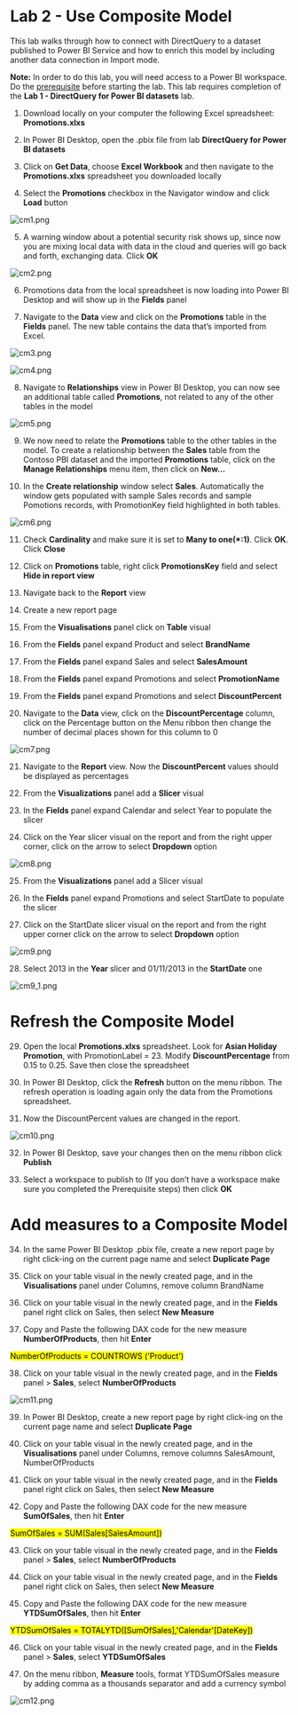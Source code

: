 # Lab 2 - Use Composite Model
This lab walks through how to connect with DirectQuery to a dataset published to Power BI Service and how to enrich this model by including another data connection in Import mode.

**Note:** In order to do this lab, you will need access to a Power BI workspace. Do the [prerequisite](https://github.com/lipinght/PBIHackathon/blob/ninamun-compmodels-wip/CompositeModels/Prerequisite.md) before starting the lab.
This lab requires completion of the **Lab 1 - DirectQuery for Power BI datasets** lab.

1. Download locally on your computer the following Excel spreadsheet: **Promotions.xlxs**

2. In Power BI Desktop, open the .pbix file from lab **DirectQuery for Power BI datasets**

3. Click on **Get Data**, choose **Excel Workbook** and then navigate to the **Promotions.xlxs** spreadsheet you downloaded locally

4. Select the **Promotions** checkbox in the Navigator window and click **Load** button

![cm1.png](images/cm1.png)

5. A warning window about a potential security risk shows up, since now you are mixing local data with data in the cloud and queries will go back and forth, exchanging data. Click **OK**

![cm2.png](images/cm2.png)

6. Promotions data from the local spreadsheet is now loading into Power BI Desktop and will show up in the **Fields** panel

7. Navigate to the **Data** view and click on the **Promotions** table in the **Fields** panel. The new table contains the data that’s imported from Excel.

![cm3.png](images/cm3.png)

![cm4.png](images/cm4.png)

8. Navigate to **Relationships** view in Power BI Desktop, you can now see an additional table called **Promotions**, not related to any of the other tables in the model

![cm5.png](images/cm5.png)

9. We now need to relate the **Promotions** table to the other tables in the model. To create a relationship between the **Sales** table from the Contoso PBI dataset and the imported **Promotions** table, click on the **Manage Relationships** menu item, then click on **New…**

10. In the **Create relationship**  window select **Sales**. Automatically the window gets populated with sample Sales records and sample Pomotions records, with PromotionKey field highlighted in both tables.

![cm6.png](images/cm6.png)

11. Check **Cardinality** and make sure it is set to **Many to one(*:1)**. Click **OK**. Click **Close**

12. Click on **Promotions** table, right click **PromotionsKey** field and select **Hide in report view**

13. Navigate back to the **Report** view

14.	Create a new report page

15. From the **Visualisations** panel click on **Table** visual

16. From the **Fields** panel expand Product and select **BrandName**

17. From the **Fields** panel expand Sales and select **SalesAmount**

18.	From the **Fields** panel expand Promotions and select **PromotionName**

19. From the **Fields** panel expand Promotions and select **DiscountPercent**

20. Navigate to the **Data** view, click on the **DiscountPercentage** column, click on the Percentage button on the Menu ribbon then change the number of decimal places shown for this column to 0

![cm7.png](images/cm7.png)

21. Navigate to the **Report** view. Now the **DiscountPercent** values should be displayed as percentages

22. From the **Visualizations** panel add a **Slicer** visual

23. In the **Fields** panel expand Calendar and select Year to populate the slicer

24. Click on the Year slicer visual on the report and from the right upper corner, click on the arrow to select **Dropdown** option

![cm8.png](images/cm8.png)

25. From the **Visualizations** panel add a Slicer visual

26. In the **Fields** panel expand Promotions and select StartDate to populate the slicer

27. Click on the StartDate slicer visual on the report and from the right upper corner click on the arrow to select **Dropdown** option

![cm9.png](images/cm9.png)

28. Select 2013 in the **Year** slicer and 01/11/2013 in the **StartDate** one

![cm9_1.png](images/cm9_1.png)

# Refresh the Composite Model

29. Open the local **Promotions.xlxs** spreadsheet. Look for **Asian Holiday Promotion**, with PromotionLabel = 23. Modify **DiscountPercentage** from 0.15 to 0.25. Save then close the spreadsheet

30. In Power BI Desktop, click the **Refresh** button on the menu ribbon. The refresh operation is loading again only the data from the Promotions spreadsheet. 

31. Now the DiscountPercent values are changed in the report.

![cm10.png](images/cm10.png)

32. In Power BI Desktop, save your changes then on the menu ribbon click **Publish**

33. Select a workspace to publish to (If you don’t have a workspace make sure you completed the Prerequisite steps) then click **OK**



# Add measures to a Composite Model

34. In the same Power BI Desktop .pbix file, create a new report page by right click-ing on the current page name and select **Duplicate Page**

35. Click on your table visual in the newly created page, and in the **Visualisations** panel under Columns, remove column BrandName

36. Click on your table visual in the newly created page, and in the **Fields** panel right click on Sales, then select **New Measure**

37. Copy and Paste the following DAX code for the new measure **NumberOfProducts**, then hit **Enter**
 
<mark>NumberOfProducts = COUNTROWS ('Product')</mark>

38. Click on your table visual in the newly created page, and in the **Fields** panel > **Sales**, select **NumberOfProducts**

![cm11.png](images/cm11.png)

39. In Power BI Desktop, create a new report page by right click-ing on the current page name and select **Duplicate Page**

40. Click on your table visual in the newly created page, and in the **Visualisations** panel under Columns, remove columns SalesAmount, NumberOfProducts

41. Click on your table visual in the newly created page, and in the **Fields** panel right click on Sales, then select **New Measure**

42. Copy and Paste the following DAX code for the new measure **SumOfSales**, then hit **Enter**

<mark>SumOfSales = SUM(Sales[SalesAmount])</mark>

43. Click on your table visual in the newly created page, and in the **Fields** panel > **Sales**, select **NumberOfProducts**

44. Click on your table visual in the newly created page, and in the **Fields** panel right click on Sales, then select **New Measure**

45. Copy and Paste the following DAX code for the new measure **YTDSumOfSales**, then hit **Enter** 

<mark>YTDSumOfSales = TOTALYTD([SumOfSales],'Calendar'[DateKey])</mark>

46. Click on your table visual in the newly created page, and in the **Fields** panel > **Sales**, select **YTDSumOfSales**

47. On the menu ribbon, **Measure** tools, format YTDSumOfSales measure by adding comma as a thousands separator and add a currency symbol

![cm12.png](images/cm12.png)



